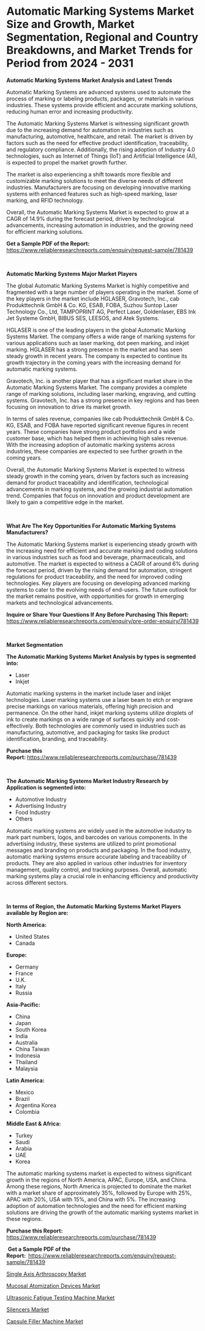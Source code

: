 <p><h1>Automatic Marking Systems Market Size and Growth, Market Segmentation, Regional and Country Breakdowns, and Market Trends for Period from 2024 -  2031</h1></p><p><strong>Automatic Marking Systems Market Analysis and Latest Trends</strong></p>
<p><p>Automatic Marking Systems are advanced systems used to automate the process of marking or labeling products, packages, or materials in various industries. These systems provide efficient and accurate marking solutions, reducing human error and increasing productivity.</p><p>The Automatic Marking Systems Market is witnessing significant growth due to the increasing demand for automation in industries such as manufacturing, automotive, healthcare, and retail. The market is driven by factors such as the need for effective product identification, traceability, and regulatory compliance. Additionally, the rising adoption of Industry 4.0 technologies, such as Internet of Things (IoT) and Artificial Intelligence (AI), is expected to propel the market growth further.</p><p>The market is also experiencing a shift towards more flexible and customizable marking solutions to meet the diverse needs of different industries. Manufacturers are focusing on developing innovative marking systems with enhanced features such as high-speed marking, laser marking, and RFID technology.</p><p>Overall, the Automatic Marking Systems Market is expected to grow at a CAGR of 14.9% during the forecast period, driven by technological advancements, increasing automation in industries, and the growing need for efficient marking solutions.</p></p>
<p><strong>Get a Sample PDF of the Report:&nbsp;</strong> <a href="https://www.reliableresearchreports.com/enquiry/request-sample/781439">https://www.reliableresearchreports.com/enquiry/request-sample/781439</a></p>
<p>&nbsp;</p>
<p><strong>Automatic Marking Systems Major Market Players</strong></p>
<p><p>The global Automatic Marking Systems Market is highly competitive and fragmented with a large number of players operating in the market. Some of the key players in the market include HGLASER, Gravotech, Inc., cab Produkttechnik GmbH & Co. KG, ESAB, FOBA, Suzhou Suntop Laser Technology Co., Ltd, TAMPOPRINT AG, Perfect Laser, Goldenlaser, EBS Ink Jet Systeme GmbH, BIBUS SES, LEESOS, and Atek Systems.</p><p>HGLASER is one of the leading players in the global Automatic Marking Systems Market. The company offers a wide range of marking systems for various applications such as laser marking, dot peen marking, and inkjet marking. HGLASER has a strong presence in the market and has seen steady growth in recent years. The company is expected to continue its growth trajectory in the coming years with the increasing demand for automatic marking systems.</p><p>Gravotech, Inc. is another player that has a significant market share in the Automatic Marking Systems Market. The company provides a complete range of marking solutions, including laser marking, engraving, and cutting systems. Gravotech, Inc. has a strong presence in key regions and has been focusing on innovation to drive its market growth.</p><p>In terms of sales revenue, companies like cab Produkttechnik GmbH & Co. KG, ESAB, and FOBA have reported significant revenue figures in recent years. These companies have strong product portfolios and a wide customer base, which has helped them in achieving high sales revenue. With the increasing adoption of automatic marking systems across industries, these companies are expected to see further growth in the coming years.</p><p>Overall, the Automatic Marking Systems Market is expected to witness steady growth in the coming years, driven by factors such as increasing demand for product traceability and identification, technological advancements in marking systems, and the growing industrial automation trend. Companies that focus on innovation and product development are likely to gain a competitive edge in the market.</p></p>
<p>&nbsp;</p>
<p><strong>What Are The Key Opportunities For Automatic Marking Systems Manufacturers?</strong></p>
<p><p>The Automatic Marking Systems market is experiencing steady growth with the increasing need for efficient and accurate marking and coding solutions in various industries such as food and beverage, pharmaceuticals, and automotive. The market is expected to witness a CAGR of around 6% during the forecast period, driven by the rising demand for automation, stringent regulations for product traceability, and the need for improved coding technologies. Key players are focusing on developing advanced marking systems to cater to the evolving needs of end-users. The future outlook for the market remains positive, with opportunities for growth in emerging markets and technological advancements.</p></p>
<p><strong>Inquire or Share Your Questions If Any Before Purchasing This Report:</strong> <a href="https://www.reliableresearchreports.com/enquiry/pre-order-enquiry/781439">https://www.reliableresearchreports.com/enquiry/pre-order-enquiry/781439</a></p>
<p>&nbsp;</p>
<p><strong>Market Segmentation</strong></p>
<p><strong>The Automatic Marking Systems Market Analysis by types is segmented into:</strong></p>
<p><ul><li>Laser</li><li>Inkjet</li></ul></p>
<p><p>Automatic marking systems in the market include laser and inkjet technologies. Laser marking systems use a laser beam to etch or engrave precise markings on various materials, offering high precision and permanence. On the other hand, inkjet marking systems utilize droplets of ink to create markings on a wide range of surfaces quickly and cost-effectively. Both technologies are commonly used in industries such as manufacturing, automotive, and packaging for tasks like product identification, branding, and traceability.</p></p>
<p><strong>Purchase this Report:&nbsp;</strong><a href="https://www.reliableresearchreports.com/purchase/781439">https://www.reliableresearchreports.com/purchase/781439</a></p>
<p>&nbsp;</p>
<p><strong>The Automatic Marking Systems Market Industry Research by Application is segmented into:</strong></p>
<p><ul><li>Automotive Industry</li><li>Advertising Industry</li><li>Food Industry</li><li>Others</li></ul></p>
<p><p>Automatic marking systems are widely used in the automotive industry to mark part numbers, logos, and barcodes on various components. In the advertising industry, these systems are utilized to print promotional messages and branding on products and packaging. In the food industry, automatic marking systems ensure accurate labeling and traceability of products. They are also applied in various other industries for inventory management, quality control, and tracking purposes. Overall, automatic marking systems play a crucial role in enhancing efficiency and productivity across different sectors.</p></p>
<p>&nbsp;</p>
<p><strong>In terms of Region, the Automatic Marking Systems Market Players available by Region are:</strong></p>
<p>
    <p> <strong> North America: </strong>
        <ul>
            <li>United States</li>
            <li>Canada</li>
        </ul>
        </p> 
    <p> <strong> Europe: </strong>
        <ul>
            <li>Germany</li>
            <li>France</li>
            <li>U.K.</li>
            <li>Italy</li>
            <li>Russia</li>
        </ul>
        </p> 
    <p> <strong> Asia-Pacific: </strong>
        <ul>
            <li>China</li>
            <li>Japan</li>
            <li>South Korea</li>
            <li>India</li>
            <li>Australia</li>
            <li>China Taiwan</li>
            <li>Indonesia</li>
            <li>Thailand</li>
            <li>Malaysia</li>
        </ul>
        </p> 
    <p> <strong> Latin America: </strong>
        <ul>
            <li>Mexico</li>
            <li>Brazil</li>
            <li>Argentina Korea</li>
            <li>Colombia</li>
        </ul>
        </p> 
    <p> <strong> Middle East & Africa: </strong>
        <ul>
            <li>Turkey</li>
            <li>Saudi</li>
            <li>Arabia</li>
            <li>UAE</li>
            <li>Korea</li>
        </ul>
    </p>
    </p>
<p><p>The automatic marking systems market is expected to witness significant growth in the regions of North America, APAC, Europe, USA, and China. Among these regions, North America is projected to dominate the market with a market share of approximately 35%, followed by Europe with 25%, APAC with 20%, USA with 15%, and China with 5%. The increasing adoption of automation technologies and the need for efficient marking solutions are driving the growth of the automatic marking systems market in these regions.</p></p>
<p><strong>Purchase this Report: </strong><a href="https://www.reliableresearchreports.com/purchase/781439">https://www.reliableresearchreports.com/purchase/781439</a></p>
<p>&nbsp;<strong>Get a Sample PDF of the Report:&nbsp;&nbsp;</strong><a href="https://www.reliableresearchreports.com/enquiry/request-sample/781439">https://www.reliableresearchreports.com/enquiry/request-sample/781439</a></p>
<p><strong></strong></p>
<p><p><a href="https://github.com/sonuprakash1/Market-Research-Report-List-1/blob/main/single-axis-arthroscopy-market.md">Single Axis Arthroscopy Market</a></p><p><a href="https://medium.com/@amosmonahan243/mucosal-atomization-devices-market-size-and-market-trends-complete-industry-overview-2024-to-2031-3c6709f4284a">Mucosal Atomization Devices Market</a></p><p><a href="https://medium.com/@amosmonahan243/ultrasonic-fatigue-testing-machine-market-furnishes-information-on-market-share-market-trends-and-b6b1bb82a64e">Ultrasonic Fatigue Testing Machine Market</a></p><p><a href="https://github.com/jhcraigie/Market-Research-Report-List-2/blob/main/silencers-market.md">Silencers Market</a></p><p><a href="https://medium.com/@tedbernhard/capsule-filler-machine-market-competitive-analysis-market-trends-and-forecast-to-2031-77c734690b1e">Capsule Filler Machine Market</a></p></p>